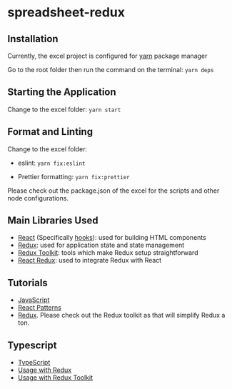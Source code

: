# spreadsheet-redux

## Installation

Currently, the excel project is configured for [yarn](https://yarnpkg.com/) package manager

Go to the root folder then run the command on the terminal: ```yarn deps```

## Starting the Application

Change to the excel folder: ```yarn start```

## Format and Linting

Change to the excel folder:

- eslint: ```yarn fix:eslint```

- Prettier formatting: ```yarn fix:prettier```

Please check out the package.json of the excel for the scripts and other node configurations.

## Main Libraries Used

- [React](https://reactjs.org/) (Specifically [hooks](https://reactjs.org/docs/hooks-overview.html)): used for building HTML components
- [Redux](https://redux.js.org/): used for application state and state management
- [Redux Toolkit](https://redux-toolkit.js.org/): tools which make Redux setup straightforward
- [React Redux](https://react-redux.js.org/): used to integrate Redux with React

## Tutorials

- [JavaScript](https://javascript.info/)
- [React Patterns](https://reactpatterns.com/)
- [Redux](https://egghead.io/courses/getting-started-with-redux). Please check out the Redux toolkit as that will simplify Redux a ton.

## Typescript

- [TypeScript](https://www.typescriptlang.org/)
- [Usage with Redux](https://redux.js.org/recipes/usage-with-typescript)
- [Usage with Redux Toolkit](https://redux-toolkit.js.org/usage/usage-with-typescript)
